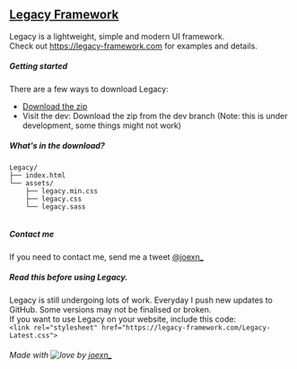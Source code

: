 ## [Legacy Framework](https://legacy-framework.com)
Legacy is a lightweight, simple and modern UI framework.
<br />
Check out <https://legacy-framework.com> for examples and details.

##### Getting started

There are a few ways to download Legacy:
- [Download the zip](https://github.com/joexn/Legacy/archive/v1.7.zip)
- Visit the dev: Download the zip from the dev branch (Note: this is under development, some things might not work)


##### What's in the download?

```
Legacy/
├── index.html
└── assets/
    ├── legacy.min.css
    ├── legacy.css
    └── legacy.sass


```

##### Contact me
If you need to contact me, send me a tweet [@joexn_](https://twitter.com/@joexn_)

##### Read this before using Legacy.
Legacy is still undergoing lots of work. Everyday I push new updates to GitHub. Some versions may not be finalised or broken. 
<br />
If you want to use Legacy on your website, include this code:
<br />
`<link rel="stylesheet" href="https://legacy-framework.com/Legacy-Latest.css">`

###### Made with ![love](https://legacy-framework.com/Heart.png) by [joexn_](https://twitter.com/@joexn_)